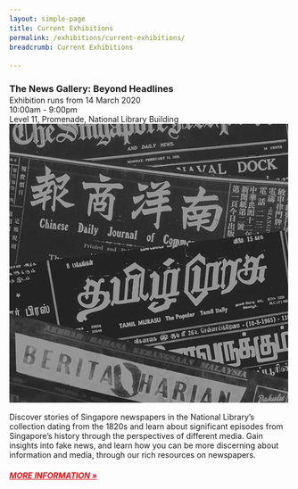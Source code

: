 ```yaml
---
layout: simple-page
title: Current Exhibitions
permalink: /exhibitions/current-exhibitions/
breadcrumb: Current Exhibitions

---
```


<section class="sgds-section">
<div class="sgds-container">
    <div class="row" style="margin-bottom: -1em;">
        <div class="col is-12">
            <h3>The News Gallery: Beyond Headlines</h3>
        </div>
    </div>
    <div class="row is-multiline">
        <div class="col is-two-thirds is-small">
            <div class="row">Exhibition runs from 14 March 2020</div>
            <div class="row">10:00am - 9:00pm</div>
            <div class="row">Level 11, Promenade, National Library Building</div>
        </div>
        <div class="col">
            <a href="/exhibitions/current-exhibitions/newsgallery/"><img src="/images/event-images/newsgallery/news-gallery-thumbnail.jpg" alt="The News Gallery: Beyond Headlines"></a>
        </div>
    </div>
    <div class="row is-multiline" style="margin-top: 1em;">
        <div class="col is-12">
            <p>Discover stories of Singapore newspapers in the National Library’s collection dating from the 1820s and learn about significant episodes from Singapore’s history through the perspectives of different media. Gain insights into fake news, and learn how you can be more discerning about information and media, through our rich resources on newspapers.
            </p>
            <a href="/exhibitions/current-exhibitions/newsgallery/" style="color:#E21216;"><h5>MORE INFORMATION &#187;</h5></a>
        </div>
    </div>
</div>
</section>


            
